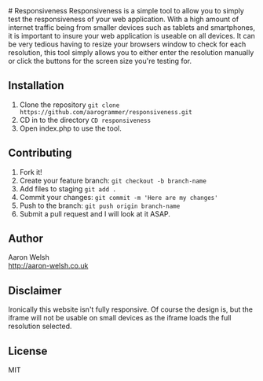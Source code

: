 <snippet>
  <content>
# Responsiveness
Responsiveness is a simple tool to allow you to simply test the responsiveness of your web application.  
With a high amount of internet traffic being from smaller devices such as tablets and smartphones, it is important to insure your web application is useable on all devices.  
It can be very tedious having to resize your browsers window to check for each resolution, this tool simply allows you to either enter the resolution manually or click the buttons for the screen size you're testing for.

## Installation
1. Clone the repository `git clone https://github.com/aarogrammer/responsiveness.git`
2. CD in to the directory `CD responsiveness`
3. Open index.php to use the tool.

## Contributing
1. Fork it!
2. Create your feature branch: `git checkout -b branch-name`
3. Add files to staging `git add .`
4. Commit your changes: `git commit -m 'Here are my changes'`
5. Push to the branch: `git push origin branch-name`
6. Submit a pull request and I will look at it ASAP.

## Author
Aaron Welsh  
http://aaron-welsh.co.uk

## Disclaimer
Ironically this website isn't fully responsive. Of course the design is, but the iframe will not be usable on small devices as the iframe loads the full resolution selected.

## License
MIT
</content>
</snippet>

